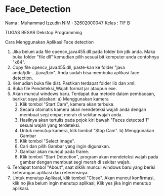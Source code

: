 # Face_Detection
Nama : Muhammad Izzudin NIM : 32602000047 Kelas : TIF B

TUGAS BESAR Dekstop Programming

Cara Menggunakan Aplikasi Face detection
1. Jika belum ada file opencv_java455.dll pada folder bin jdk anda. Maka buka folder "file dll" kemudian pilih sesuai bit komputer anda contohnya "x64".
2. Copy file opencv_java455.dll, paste-kan ke folder "java anda/jdk-.../java/bin". Anda sudah bisa membuka aplikasi face detection.
3. Kemudian buka file dist. Pastikan terdapat folder lib dan xml.
4. Buka file Pendeteksi_Wajah format jar ataupun exe.
5. Akan muncul windows baru. Terdapat dua metode dalam pembacaan, berikut saya jelaskan:
   a) Menggunakan kamera
      1. Klik tombol "Start Cam", kamera akan terbuka.
      2. Secara otomatis kamera akan mendeteksi wajah anda dengan membuat segi empat merah di sekitar wajah anda.
      3. Hasilnya akan tertulis pada pojok kiri bawah "Faces detected 1" sesuai wajah yang terdeteksi.
      4. Untuk menutup kamera, klik tombol "Stop Cam".
   b) Menggunakan Gambar
      1. Klik tombol "Select image".
      2. Cari dan pilih Gambar yang ingin digunakan.
      3. Gambar akan muncul pada frame.
      4. Klik tombol "Start Detection", program akan mendeteksi wajah pada gambar dengan membuat segi merah di sekitar wajah.
6. Terdapat tombol "About", saat diklik muncul windows baru yang berisi keterangan aplikasi dan referensinya.
7. Untuk menutup Aplikasi, klik tombol "Close". Akan muncul konfirmasi, klik no jika belum ingin menutup aplikasi, Klik yes jika ingin menutup aplikasi.
